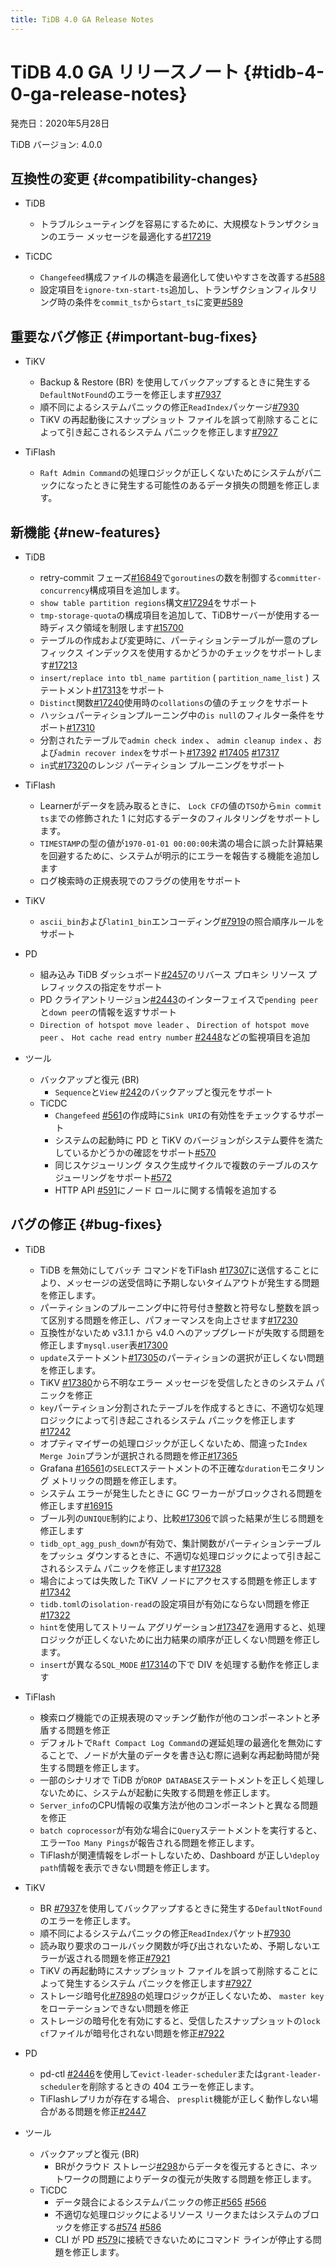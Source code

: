 ```yaml
---
title: TiDB 4.0 GA Release Notes
---
```


# TiDB 4.0 GA リリースノート {#tidb-4-0-ga-release-notes}

発売日：2020年5月28日

TiDB バージョン: 4.0.0

## 互換性の変更 {#compatibility-changes}

-   TiDB
    -   トラブルシューティングを容易にするために、大規模なトランザクションのエラー メッセージを最適化する[#17219](https://github.com/pingcap/tidb/pull/17219)

-   TiCDC
    -   `Changefeed`構成ファイルの構造を最適化して使いやすさを改善する[#588](https://github.com/pingcap/tiflow/pull/588)
    -   設定項目を`ignore-txn-start-ts`追加し、トランザクションフィルタリング時の条件を`commit_ts`から`start_ts`に変更[#589](https://github.com/pingcap/tiflow/pull/589)

## 重要なバグ修正 {#important-bug-fixes}

-   TiKV
    -   Backup &amp; Restore (BR) を使用してバックアップするときに発生する`DefaultNotFound`のエラーを修正します[#7937](https://github.com/tikv/tikv/pull/7937)
    -   順不同によるシステムパニックの修正`ReadIndex`パッケージ[#7930](https://github.com/tikv/tikv/pull/7930)
    -   TiKV の再起動後にスナップショット ファイルを誤って削除することによって引き起こされるシステム パニックを修正します[#7927](https://github.com/tikv/tikv/pull/7927)

-   TiFlash
    -   `Raft Admin Command`の処理ロジックが正しくないためにシステムがパニックになったときに発生する可能性のあるデータ損失の問題を修正します。

## 新機能 {#new-features}

-   TiDB
    -   retry-commit フェーズ[#16849](https://github.com/pingcap/tidb/pull/16849)で`goroutines`の数を制御する`committer-concurrency`構成項目を追加します。
    -   `show table partition regions`構文[#17294](https://github.com/pingcap/tidb/pull/17294)をサポート
    -   `tmp-storage-quota`の構成項目を追加して、TiDBサーバーが使用する一時ディスク領域を制限します[#15700](https://github.com/pingcap/tidb/pull/15700)
    -   テーブルの作成および変更時に、パーティションテーブルが一意のプレフィックス インデックスを使用するかどうかのチェックをサポートします[#17213](https://github.com/pingcap/tidb/pull/17213)
    -   `insert/replace into tbl_name partition` ( `partition_name_list` ) ステートメント[#17313](https://github.com/pingcap/tidb/pull/17313)をサポート
    -   `Distinct`関数[#17240](https://github.com/pingcap/tidb/pull/17240)使用時の`collations`の値のチェックをサポート
    -   ハッシュパーティションプルーニング中の`is null`のフィルター条件をサポート[#17310](https://github.com/pingcap/tidb/pull/17310)
    -   分割されたテーブルで`admin check index` 、 `admin cleanup index` 、および`admin recover index`をサポート[#17392](https://github.com/pingcap/tidb/pull/17392) [#17405](https://github.com/pingcap/tidb/pull/17405) [#17317](https://github.com/pingcap/tidb/pull/17317)
    -   `in`式[#17320](https://github.com/pingcap/tidb/pull/17320)のレンジ パーティション プルーニングをサポート

-   TiFlash
    -   Learnerがデータを読み取るときに、 `Lock CF`の値の`TSO`から`min commit ts`までの修飾された 1 に対応するデータのフィルタリングをサポートします。
    -   `TIMESTAMP`の型の値が`1970-01-01 00:00:00`未満の場合に誤った計算結果を回避するために、システムが明示的にエラーを報告する機能を追加します
    -   ログ検索時の正規表現でのフラグの使用をサポート

-   TiKV
    -   `ascii_bin`および`latin1_bin`エンコーディング[#7919](https://github.com/tikv/tikv/pull/7919)の照合順序ルールをサポート

-   PD
    -   組み込み TiDB ダッシュボード[#2457](https://github.com/pingcap/pd/pull/2457)のリバース プロキシ リソース プレフィックスの指定をサポート
    -   PD クライアントリージョン[#2443](https://github.com/pingcap/pd/pull/2443)のインターフェイスで`pending peer`と`down peer`の情報を返すサポート
    -   `Direction of hotspot move leader` 、 `Direction of hotspot move peer` 、 `Hot cache read entry number` [#2448](https://github.com/pingcap/pd/pull/2448)などの監視項目を追加

-   ツール
    -   バックアップと復元 (BR)
        -   `Sequence`と`View` [#242](https://github.com/pingcap/br/pull/242)のバックアップと復元をサポート
    -   TiCDC
        -   `Changefeed` [#561](https://github.com/pingcap/tiflow/pull/561)の作成時に`Sink URI`の有効性をチェックするサポート
        -   システムの起動時に PD と TiKV のバージョンがシステム要件を満たしているかどうかの確認をサポート[#570](https://github.com/pingcap/tiflow/pull/570)
        -   同じスケジューリング タスク生成サイクルで複数のテーブルのスケジューリングをサポート[#572](https://github.com/pingcap/tiflow/pull/572)
        -   HTTP API [#591](https://github.com/pingcap/tiflow/pull/591)にノード ロールに関する情報を追加する

## バグの修正 {#bug-fixes}

-   TiDB

    -   TiDB を無効にしてバッチ コマンドをTiFlash [#17307](https://github.com/pingcap/tidb/pull/17307)に送信することにより、メッセージの送受信時に予期しないタイムアウトが発生する問題を修正します。
    -   パーティションのプルーニング中に符号付き整数と符号なし整数を誤って区別する問題を修正し、パフォーマンスを向上させます[#17230](https://github.com/pingcap/tidb/pull/17230)
    -   互換性がないため v3.1.1 から v4.0 へのアップグレードが失敗する問題を修正します`mysql.user`表[#17300](https://github.com/pingcap/tidb/pull/17300)
    -   `update`ステートメント[#17305](https://github.com/pingcap/tidb/pull/17305)のパーティションの選択が正しくない問題を修正します。
    -   TiKV [#17380](https://github.com/pingcap/tidb/pull/17380)から不明なエラー メッセージを受信したときのシステム パニックを修正
    -   `key`パーティション分割されたテーブルを作成するときに、不適切な処理ロジックによって引き起こされるシステム パニックを修正します[#17242](https://github.com/pingcap/tidb/pull/17242)
    -   オプティマイザーの処理ロジックが正しくないため、間違った`Index Merge Join`プランが選択される問題を修正[#17365](https://github.com/pingcap/tidb/pull/17365)
    -   Grafana [#16561](https://github.com/pingcap/tidb/pull/16561)の`SELECT`ステートメントの不正確な`duration`モニタリング メトリックの問題を修正します。
    -   システム エラーが発生したときに GC ワーカーがブロックされる問題を修正します[#16915](https://github.com/pingcap/tidb/pull/16915)
    -   ブール列の`UNIQUE`制約により、比較[#17306](https://github.com/pingcap/tidb/pull/17306)で誤った結果が生じる問題を修正します
    -   `tidb_opt_agg_push_down`が有効で、集計関数がパーティションテーブルをプッシュ ダウンするときに、不適切な処理ロジックによって引き起こされるシステム パニックを修正します[#17328](https://github.com/pingcap/tidb/pull/17328)
    -   場合によっては失敗した TiKV ノードにアクセスする問題を修正します[#17342](https://github.com/pingcap/tidb/pull/17342)
    -   `tidb.toml`の`isolation-read`の設定項目が有効にならない問題を修正[#17322](https://github.com/pingcap/tidb/pull/17322)
    -   `hint`を使用してストリーム アグリゲーション[#17347](https://github.com/pingcap/tidb/pull/17347)を適用すると、処理ロジックが正しくないために出力結果の順序が正しくない問題を修正します。
    -   `insert`が異なる`SQL_MODE` [#17314](https://github.com/pingcap/tidb/pull/17314)の下で DIV を処理する動作を修正します

-   TiFlash

    -   検索ログ機能での正規表現のマッチング動作が他のコンポーネントと矛盾する問題を修正
    -   デフォルトで`Raft Compact Log Command`の遅延処理の最適化を無効にすることで、ノードが大量のデータを書き込む際に過剰な再起動時間が発生する問題を修正します。
    -   一部のシナリオで TiDB が`DROP DATABASE`ステートメントを正しく処理しないために、システムが起動に失敗する問題を修正します。
    -   `Server_info`のCPU情報の収集方法が他のコンポーネントと異なる問題を修正
    -   `batch coprocessor`が有効な場合に`Query`ステートメントを実行すると、エラー`Too Many Pings`が報告される問題を修正します。
    -   TiFlashが関連情報をレポートしないため、Dashboard が正しい`deploy path`情報を表示できない問題を修正します。

-   TiKV

    -   BR [#7937](https://github.com/tikv/tikv/pull/7937)を使用してバックアップするときに発生する`DefaultNotFound`のエラーを修正します。
    -   順不同によるシステムパニックの修正`ReadIndex`パケット[#7930](https://github.com/tikv/tikv/pull/7930)
    -   読み取り要求のコールバック関数が呼び出されないため、予期しないエラーが返される問題を修正[#7921](https://github.com/tikv/tikv/pull/7921)
    -   TiKV の再起動時にスナップショット ファイルを誤って削除することによって発生するシステム パニックを修正します[#7927](https://github.com/tikv/tikv/pull/7927)
    -   ストレージ暗号化[#7898](https://github.com/tikv/tikv/pull/7898)の処理ロジックが正しくないため、 `master key`をローテーションできない問題を修正
    -   ストレージの暗号化を有効にすると、受信したスナップショットの`lock cf`ファイルが暗号化されない問題を修正[#7922](https://github.com/tikv/tikv/pull/7922)

-   PD

    -   pd-ctl [#2446](https://github.com/pingcap/pd/pull/2446)を使用して`evict-leader-scheduler`または`grant-leader-scheduler`を削除するときの 404 エラーを修正します。
    -   TiFlashレプリカが存在する場合、 `presplit`機能が正しく動作しない場合がある問題を修正[#2447](https://github.com/pingcap/pd/pull/2447)

-   ツール

    -   バックアップと復元 (BR)
        -   BRがクラウド ストレージ[#298](https://github.com/pingcap/br/pull/298)からデータを復元するときに、ネットワークの問題によりデータの復元が失敗する問題を修正します。
    -   TiCDC
        -   データ競合によるシステムパニックの修正[#565](https://github.com/pingcap/tiflow/pull/565) [#566](https://github.com/pingcap/tiflow/pull/566)
        -   不適切な処理ロジックによるリソース リークまたはシステムのブロックを修正する[#574](https://github.com/pingcap/tiflow/pull/574) [#586](https://github.com/pingcap/tiflow/pull/586)
        -   CLI が PD [#579](https://github.com/pingcap/tiflow/pull/579)に接続できないためにコマンド ラインが停止する問題を修正します。
